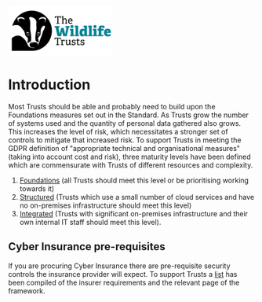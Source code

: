 <img src="/Levels/twt-logo.png" height="100">

# Introduction
Most Trusts should be able and probably need to build upon the Foundations measures set out in the Standard.  As Trusts grow the number of systems used and the quantity of personal data gathered also grows. This increases the level of risk, which necessitates a stronger set of controls to mitigate that increased risk.  To support Trusts in meeting the GDPR definition of "appropriate technical and organisational measures" (taking into account cost and risk), three maturity levels have been defined which are commensurate with Trusts of different resources and complexity.

1. [Foundations](/Levels/Foundations.md) (all Trusts should meet this level or be prioritising working towards it)
2. [Structured](/Levels/Structured.md) (Trusts which use a small number of cloud services and have no on-premises infrastructure should meet this level) 
3. [Integrated](/Levels/Integrated.md) (Trusts with significant on-premises infrastructure and their own internal IT staff should meet this level).

## Cyber Insurance pre-requisites
If you are procuring Cyber Insurance there are pre-requisite security controls the insurance provider will expect. To support Trusts a [list](./Levels/cyber-insurance-prerequisites.md) has been compiled of the insurer requirements and the relevant page of the framework.
